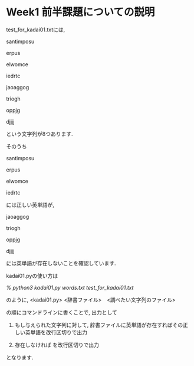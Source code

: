 # Week1 前半課題についての説明
test_for_kadai01.txtには,

santimposu

erpus 

elwomce

iedrtc 

jaoaggog

triogh

oppjg

djjjj

という文字列が8つあります.

そのうち

santimposu 

erpus 

elwomce

iedrtc

には正しい英単語が,

jaoaggog

triogh

oppjg

djjjj

には英単語が存在しないことを確認しています.

kadai01.pyの使い方は

*% python3 kadai01.py words.txt test_for_kadai01.txt*

のように,
<kadai01.py> <辞書ファイル>　<調べたい文字列のファイル> 

の順にコマンドラインに書くことで, 出力として

1. もし与えられた文字列に対して, 辞書ファイルに英単語が存在すればその正しい英単語を改行区切りで出力

2. 存在しなければ <Not Found> を改行区切りで出力

となります.
